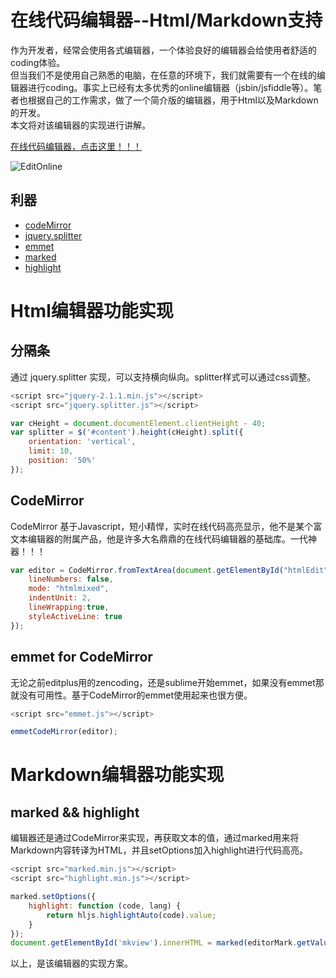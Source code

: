 # 在线代码编辑器--Html/Markdown支持

作为开发者，经常会使用各式编辑器，一个体验良好的编辑器会给使用者舒适的coding体验。  
但当我们不是使用自己熟悉的电脑，在任意的环境下，我们就需要有一个在线的编辑器进行coding。事实上已经有太多优秀的online编辑器（jsbin/jsfiddle等）。笔者也根据自己的工作需求，做了一个简介版的编辑器，用于Html以及Markdown的开发。  
本文将对该编辑器的实现进行讲解。

[在线代码编辑器，点击这里！！！](http://r18.fun/edit-online/)


![EditOnline](/editonline.gif)

## 利器
- [codeMirror](https://codemirror.net/)
- [jquery.splitter](https://github.com/jcubic/jquery.splitter)
- [emmet](https://github.com/emmetio/codemirror)
- [marked](https://github.com/markedjs/marked)
- [highlight](https://github.com/highlightjs/highlight.js)

# Html编辑器功能实现

## 分隔条

通过 jquery.splitter 实现，可以支持横向纵向。splitter样式可以通过css调整。
```js
<script src="jquery-2.1.1.min.js"></script>
<script src="jquery.splitter.js"></script>

var cHeight = document.documentElement.clientHeight - 40;
var splitter = $('#content').height(cHeight).split({
	orientation: 'vertical',
	limit: 10,
	position: '50%'
});
```

## CodeMirror
CodeMirror 基于Javascript，短小精悍，实时在线代码高亮显示，他不是某个富文本编辑器的附属产品，他是许多大名鼎鼎的在线代码编辑器的基础库。一代神器！！！
```js
var editor = CodeMirror.fromTextArea(document.getElementById("htmlEdit"), {
	lineNumbers: false,
	mode: "htmlmixed",
	indentUnit: 2,
	lineWrapping:true,
	styleActiveLine: true
});
```

## emmet for CodeMirror
无论之前editplus用的zencoding，还是sublime开始emmet，如果没有emmet那就没有可用性。基于CodeMirror的emmet使用起来也很方便。
```js
<script src="emmet.js"></script> 

emmetCodeMirror(editor);
```

# Markdown编辑器功能实现
## marked && highlight
编辑器还是通过CodeMirror来实现，再获取文本的值，通过marked用来将Markdown内容转译为HTML，并且setOptions加入highlight进行代码高亮。
```js
<script src="marked.min.js"></script>
<script src="highlight.min.js"></script>

marked.setOptions({
	highlight: function (code, lang) {
        return hljs.highlightAuto(code).value;
	}
});
document.getElementById('mkview').innerHTML = marked(editorMark.getValue());
```

以上，是该编辑器的实现方案。
